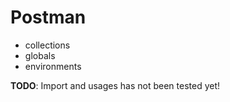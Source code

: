 # Postman

- collections
- globals
- environments

**TODO**: Import and usages has not been tested yet!
